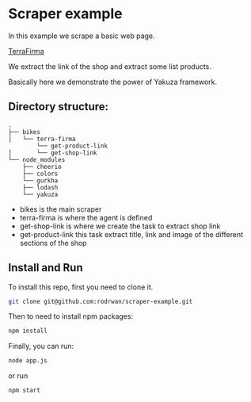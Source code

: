 # Scraper example

In this example we scrape a basic web page.

[TerraFirma](http://www.terrafirma.cl/)

We extract the link of the shop and extract some list products.

Basically here we demonstrate the power of Yakuza framework.

## Directory structure:

```
.
├── bikes
│   └── terra-firma
        └── get-product-link
│       └── get-shop-link
└── node_modules
    ├── cheerio
    ├── colors
    └── gurkha
    ├── lodash
    └── yakuza
```

- bikes is the main scraper
- terra-firma is where the agent is defined
- get-shop-link is where we create the task to extract shop link
- get-product-link this task extract title, link and image of the different sections of the shop

## Install and Run

To install this repo, first you need to clone it.
```sh
git clone git@github.com:rodrwan/scraper-example.git
```

Then to need to install npm packages:
```sh
npm install
```

Finally, you can run:
```sh
node app.js
```
or run
```sh
npm start
```
